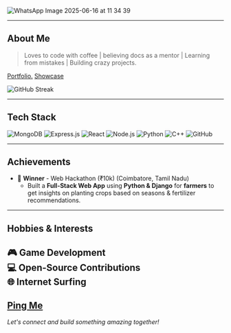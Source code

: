 
![WhatsApp Image 2025-06-16 at 11 34 39](https://github.com/user-attachments/assets/a8498695-d13a-40a0-acf7-f8bc460fbfcc)

---
## About Me
> Loves to code with coffee | believing docs as a mentor | Learning from mistakes | Building crazy projects.

[Portfolio.](https://mohandev.me) 
[Showcase](https://app.kalvium.community/showcase/mohanraja8879)

![GitHub Streak](https://nirzak-streak-stats.vercel.app/?user=mohan-bee&theme=dark&hide_border=false)

---

## Tech Stack

![MongoDB](https://img.shields.io/badge/MongoDB-47A248?style=for-the-badge&logo=mongodb&logoColor=white)
![Express.js](https://img.shields.io/badge/Express.js-404D59?style=for-the-badge)
![React](https://img.shields.io/badge/React-20232A?style=for-the-badge&logo=react&logoColor=61DAFB)
![Node.js](https://img.shields.io/badge/Node.js-43853D?style=for-the-badge&logo=node.js&logoColor=white)
![Python](https://img.shields.io/badge/Python-3776AB?style=for-the-badge&logo=python&logoColor=white)
![C++](https://img.shields.io/badge/C++-00599C?style=for-the-badge&logo=c%2B%2B&logoColor=white)
![GitHub](https://img.shields.io/badge/GitHub-100000?style=for-the-badge&logo=github&logoColor=white)

---

## Achievements
- 🏅 **Winner** -  Web Hackathon (₹10k) (Coimbatore, Tamil Nadu)  
  - Built a **Full-Stack Web App** using **Python & Django** for **farmers** to get insights on planting crops based on seasons & fertilizer recommendations.

---


## Hobbies & Interests

🎮 **Game Development**  
💻 **Open-Source Contributions**  
🌐 **Internet Surfing**  
---
[Ping Me](mailto:mohn08052006@gmail.com)  
---
*Let's connect and build something amazing together!*
